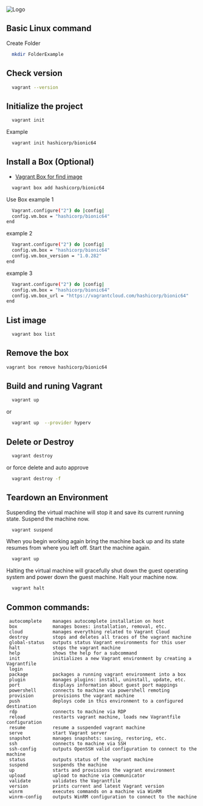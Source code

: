 ![Logo](https://tech.osteel.me/images/2015/01/25/vagrant.png)

## Basic Linux command 
Create Folder

```bash
  mkdir FolderExample
```
## Check version

```bash
  vagrant --version
```
## Initialize the project

```bash
  vagrant init
```
Example
```bash
  vagrant init hashicorp/bionic64
```
## Install a Box (Optional)
- [Vagrant Box for find image](https://app.vagrantup.com/boxes/search)
```bash
  vagrant box add hashicorp/bionic64
```
Use Box
example 1
```bash
  Vagrant.configure("2") do |config|
  config.vm.box = "hashicorp/bionic64"
end
```
example 2
```bash
  Vagrant.configure("2") do |config|
  config.vm.box = "hashicorp/bionic64"
  config.vm.box_version = "1.0.282"
end
```
example 3
```bash
  Vagrant.configure("2") do |config|
  config.vm.box = "hashicorp/bionic64"
  config.vm.box_url = "https://vagrantcloud.com/hashicorp/bionic64"
end
```
## List image 
```bash
  vagrant box list
```
## Remove the box
```bash
vagrant box remove hashicorp/bionic64
```
## Build and runing Vagrant

```bash
  vagrant up
```
or 
```bash
  vagrant up  --provider hyperv
```

## Delete or Destroy

```bash
  vagrant destroy
```
or  force delete and auto approve 
```bash
  vagrant destroy -f
```

## Teardown an Environment

Suspending the virtual machine will stop it and save its current running state. Suspend the machine now.
```bash
  vagrant suspend
```
When you begin working again bring the machine back up and its state resumes from where you left off. Start the machine again.
```bash
  vagrant up
```
Halting the virtual machine will gracefully shut down the guest operating system and power down the guest machine. Halt your machine now.
```bash
  vagrant halt
```

## Common commands:
     autocomplete    manages autocomplete installation on host
     box             manages boxes: installation, removal, etc.
     cloud           manages everything related to Vagrant Cloud
     destroy         stops and deletes all traces of the vagrant machine
     global-status   outputs status Vagrant environments for this user
     halt            stops the vagrant machine
     help            shows the help for a subcommand
     init            initializes a new Vagrant environment by creating a Vagrantfile
     login
     package         packages a running vagrant environment into a box
     plugin          manages plugins: install, uninstall, update, etc.
     port            displays information about guest port mappings
     powershell      connects to machine via powershell remoting
     provision       provisions the vagrant machine
     push            deploys code in this environment to a configured destination
     rdp             connects to machine via RDP
     reload          restarts vagrant machine, loads new Vagrantfile configuration
     resume          resume a suspended vagrant machine
     serve           start Vagrant server
     snapshot        manages snapshots: saving, restoring, etc.
     ssh             connects to machine via SSH
     ssh-config      outputs OpenSSH valid configuration to connect to the machine
     status          outputs status of the vagrant machine
     suspend         suspends the machine
     up              starts and provisions the vagrant environment
     upload          upload to machine via communicator
     validate        validates the Vagrantfile
     version         prints current and latest Vagrant version
     winrm           executes commands on a machine via WinRM
     winrm-config    outputs WinRM configuration to connect to the machine